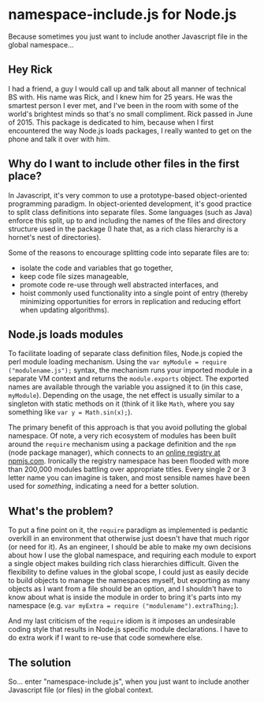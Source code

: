 # namespace-include.js for Node.js
Because sometimes you just want to include another Javascript file in the global namespace...

## Hey Rick
I had a friend, a guy I would call up and talk about all manner of technical BS with. His name was Rick, and I knew him for 25 years. He was the smartest person I ever met, and I've been in the room with some of the world's brightest minds so that's no small compliment. Rick passed in June of 2015. This package is dedicated to him, because when I first encountered the way Node.js loads packages, I really wanted to get on the phone and talk it over with him.

## Why do I want to include other files in the first place?
In Javascript, it's very common to use a prototype-based object-oriented programming paradigm. In object-oriented development, it's good practice to split class definitions into separate files. Some languages (such as Java) enforce this split, up to and including the names of the files and directory structure used in the package (I hate that, as a rich class hierarchy is a hornet's nest of directories).

Some of the reasons to encourage splitting code into separate files are to:
- isolate the code and variables that go together, 
- keep code file sizes manageable,
- promote code re-use through well abstracted interfaces, and
- hoist commonly used functionality into a single point of entry (thereby minimizing opportunities for errors in replication and reducing effort when updating algorithms).

## Node.js loads modules
To facilitate loading of separate class definition files, Node.js copied the perl module loading mechanism. Using the 
  `var myModule = require ("modulename.js");` 
syntax, the mechanism runs your imported module in a separate VM context and returns the `module.exports` object. The exported names are available through the variable you assigned it to (in this case, `myModule`). Depending on the usage, the net effect is usually similar to a singleton with static methods on it (think of it like `Math`, where you say something like `var y = Math.sin(x);`).

The primary benefit of this approach is that you avoid polluting the global namespace. Of note, a very rich ecosystem of modules has been built around the `require` mechanism using a package definition and the `npm` (node package manager), which connects to an [online registry at npmjs.com](npmjs.com). Ironically the registry namespace has been flooded with more than 200,000 modules battling over appropriate titles. Every single 2 or 3 letter name you can imagine is taken, and most sensible names have been used for *something*, indicating a need for a better solution.

## What's the problem?
To put a fine point on it, the `require` paradigm as implemented is pedantic overkill in an environment that otherwise just doesn't have that much rigor (or need for it). As an engineer, I should be able to make my own decisions about how I use the global namespace, and requiring each module to export a single object makes building rich class hierarchies difficult. Given the flexibility to define values in the global scope, I could just as easily decide to build objects to manage the namespaces myself, but exporting as many objects as I want from a file should be an option, and I shouldn't have to know about what is inside the module in order to bring it's parts into my namespace (e.g. `var myExtra = require ("modulename").extraThing;`).

And my last criticism of the `require` idiom is it imposes an undesirable coding style that results in Node.js specific module declarations. I have to do extra work if I want to re-use that code somewhere else.

## The solution
So... enter "namespace-include.js", when you just want to include another Javascript file (or files) in the global context.

